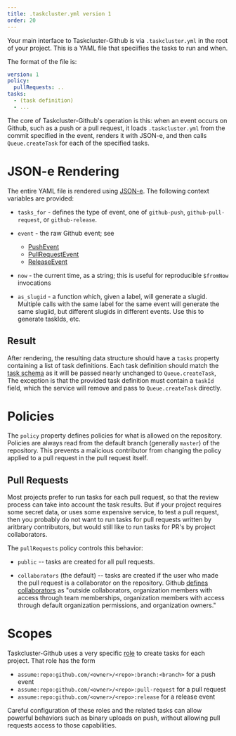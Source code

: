```yaml
---
title: .taskcluster.yml version 1
order: 20
---
```


Your main interface to Taskcluster-Github is via `.taskcluster.yml` in the root
of your project. This is a YAML file that speciifies the tasks to run and when.

The format of the file is:

```yaml
version: 1
policy:
  pullRequests: ..
tasks:
  - (task definition)
  - ...
```

The core of Taskcluster-Github's operation is this: when an event occurs on
Github, such as a push or a pull request, it loads `.taskcluster.yml` from the
commit specified in the event, renders it with JSON-e, and then calls
`Queue.createTask` for each of the specified tasks.

# JSON-e Rendering

The entire YAML file is rendered using
[JSON-e](https://github.com/taskcluster/json-e). The following context
variables are provided:

* `tasks_for` - defines the type of event, one of `github-push`,
  `github-pull-request`, or `github-release`.

* `event` - the raw Github event; see
  * [PushEvent](https://developer.github.com/v3/activity/events/types/#pushevent)
  * [PullRequestEvent](https://developer.github.com/v3/activity/events/types/#pullrequestevent)
  * [ReleaseEvent](https://developer.github.com/v3/activity/events/types/#releaseevent)

* `now` - the current time, as a string; this is useful for reproducible `$fromNow` invocations

* `as_slugid` - a function which, given a label, will generate a slugid. 
  Multiple calls with the same label for the same event will generate the same
  slugiid, but different slugids in different events.  Use this to generate
  taskIds, etc.

## Result

After rendering, the resulting data structure should have a `tasks` property
containing a list of task definitions. Each task definition should match the [task
schema](https://docs.taskcluster.net/reference/platform/taskcluster-queue/docs/task-schema)
as it will be passed nearly unchanged to `Queue.createTask`, The exception is
that the provided task definition must contain a `taskId` field, which the
service will remove and pass to `Queue.createTask` directly.

# Policies

The `policy` property defines policies for what is allowed on the repository.
Policies are always read from the default branch (generally `master`) of the
repository. This prevents a malicious contributor from changing the policy
applied to a pull request in the pull request itself.

## Pull Requests

Most projects prefer to run tasks for each pull request, so that the review
process can take into account the task results. But if your project requires
some secret data, or uses some expensive service, to test a pull request, then
you probably do not want to run tasks for pull requests written by aritbrary
contributors, but would still like to run tasks for PR's by project
collaborators.

The `pullRequests` policy controls this behavior:

* `public` -- tasks are created for all pull requests.

* `collaborators` (the default) -- tasks are created if the user who made the
  pull request is a collaborator on the repository.  Github [defines
  collaborators](https://developer.github.com/v3/repos/collaborators/#list-collaborators)
  as "outside collaborators, organization members with access through team
  memberships, organization members with access through default organization
  permissions, and organization owners."

# Scopes

Taskcluster-Github uses a very specific
[role](https://docs.taskcluster.net/manual/design/apis/hawk/roles) to create
tasks for each project.  That role has the form
* `assume:repo:github.com/<owner>/<repo>:branch:<branch>` for a push event
* `assume:repo:github.com/<owner>/<repo>:pull-request` for a pull request
* `assume:repo:github.com/<owner>/<repo>:release` for a release event

Careful configuration of these roles and the related tasks can allow powerful
behaviors such as binary uploads on push, without allowing pull requests access
to those capabilities.
